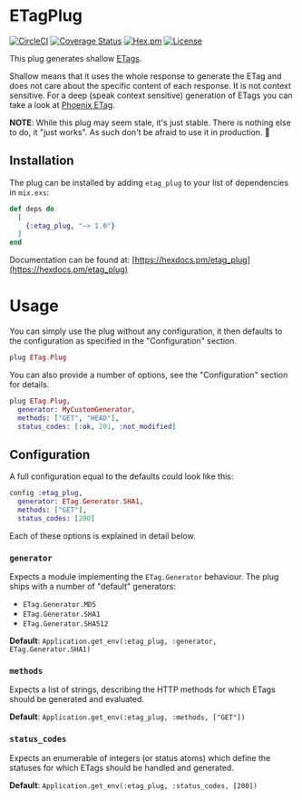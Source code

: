 # ETagPlug

[![CircleCI](https://circleci.com/gh/alexocode/etag_plug.svg?style=svg)](https://circleci.com/gh/alexocode/etag_plug)
[![Coverage Status](https://coveralls.io/repos/github/alexocode/etag_plug/badge.svg?branch=master)](https://coveralls.io/github/alexocode/etag_plug?branch=master)
[![Hex.pm](https://img.shields.io/hexpm/v/etag_plug.svg)](https://hex.pm/packages/etag_plug/)
[![License](https://img.shields.io/github/license/alexocode/etag_plug.svg)](https://github.com/alexocode/etag_plug/blob/master/LICENSE.md)

This plug generates shallow [ETags](https://developer.mozilla.org/en-US/docs/Web/HTTP/Headers/ETag).

Shallow means that it uses the whole response to generate the ETag and does not care about the specific content of each response. It is not context sensitive. For a deep (speak context sensitive) generation of ETags you can take a look at [Phoenix ETag](https://github.com/michalmuskala/phoenix_etag).

**NOTE**:
While this plug may seem stale, it's just stable.
There is nothing else to do, it "just works".
As such don't be afraid to use it in production. 🙂

## Installation

The plug can be installed by adding `etag_plug` to your list of dependencies in `mix.exs`:

```elixir
def deps do
  [
    {:etag_plug, "~> 1.0"}
  ]
end
```

Documentation can be found at: [https://hexdocs.pm/etag_plug](https://hexdocs.pm/etag_plug)

# Usage

You can simply use the plug without any configuration, it then defaults to the configuration as specified in the "Configuration" section.

```elixir
plug ETag.Plug
```

You can also provide a number of options, see the "Configuration" section for details.

```elixir
plug ETag.Plug,
  generator: MyCustomGenerator,
  methods: ["GET", "HEAD"],
  status_codes: [:ok, 201, :not_modified]
```

## Configuration

A full configuration equal to the defaults could look like this:

```elixir
config :etag_plug,
  generator: ETag.Generator.SHA1,
  methods: ["GET"],
  status_codes: [200]
```

Each of these options is explained in detail below.

### `generator`

Expects a module implementing the `ETag.Generator` behaviour. The plug ships with a number of "default" generators:

- `ETag.Generator.MD5`
- `ETag.Generator.SHA1`
- `ETag.Generator.SHA512`

__Default__: `Application.get_env(:etag_plug, :generator, ETag.Generator.SHA1)`

### `methods`

Expects a list of strings, describing the HTTP methods for which ETags should be generated and evaluated.

__Default__: `Application.get_env(:etag_plug, :methods, ["GET"])`

### `status_codes`

Expects an enumerable of integers (or status atoms) which define the statuses for which ETags should be handled and generated.

__Default__: `Application.get_env(:etag_plug, :status_codes, [200])`
